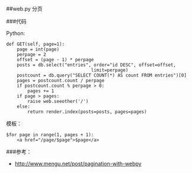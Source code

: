 ##web.py 分页

###代码

Python:

    def GET(self, page=1):
        page = int(page)
        perpage = 2
        offset = (page - 1) * perpage
        posts = db.select("entries", order="id DESC", offset=offset,
                                    limit=perpage)
        postcount = db.query("SELECT COUNT(*) AS count FROM entries")[0]
        pages = postcount.count / perpage
        if postcount.count % perpage > 0:
            pages += 1
        if page > pages:
            raise web.seeother('/')
        else:
            return render.index(posts=posts, pages=pages)

模板：

    $for page in range(1, pages + 1):
        <a href="/page/$page">$page</a>

###参考：

 * <http://www.mengu.net/post/pagination-with-webpy>
